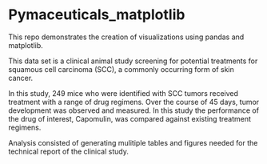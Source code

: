 # Pymaceuticals_matplotlib

This repo demonstrates the creation of visualizations using pandas and matplotlib.

This data set is a clinical animal study screening for potential treatments for squamous cell carcinoma (SCC), a commonly occurring form of skin cancer.

In this study, 249 mice who were identified with SCC tumors received treatment with a range of drug regimens. Over the course of 45 days, tumor development was observed and measured. In this study the performance of the drug of interest, Capomulin, was compared against existing treatment regimens.

Analysis consisted of generating mulitiple tables and figures needed for the technical report of the clinical study.
